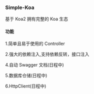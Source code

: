 ### Simple-Koa
基于 Koa2 拥有完整的 Koa 生态

#### 功能

1.简单且易于使用的 Controller 

2.强大的依赖注入,支持依赖反转，接口注入 

4.自动 Swagger 文档(日程中) 

5.数据库仓储(日程中)

6.HttpClient(日程中)
